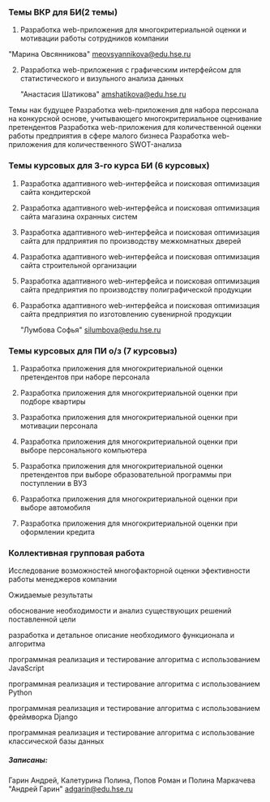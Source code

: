 ### Темы ВКР для БИ(2 темы)

1. Разработка web-приложения  для многокритериальной оценки и мотивации работы сотрудников компании

"Марина Овсянникова" <meovsyannikova@edu.hse.ru>


2. Разработка web-приложения с графическим интерфейсом для статистического и визульного анализа данных

   "Анастасия Шатикова" <amshatikova@edu.hse.ru>



Темы нак будущее
Разработка web-приложения для набора персонала на конкурсной основе, учитывающего многокритериальное оценивание претендентов
Разработка web-приложения для количественной оценки работы предприятия в сфере малого бизнеса
Разработка web-приложения для  количественного SWOT-анализа


### Темы курсовых для 3-го курса БИ (6 курсовых)
1. Разработка адаптивного web-интерфейса  и поисковая оптимизация  сайта  кондитерской

 
2. Разработка адаптивного  web-интерфейса  и поисковая оптимизация сайта магазина  охранных систем

 
3. Разработка адаптивного  web-интерфейса  и поисковая оптимизация сайта для прдприятия по производству межкомнатных дверей


4. Разработка адаптивного  web-интерфейса  и поисковая оптимизация  сайта строительной организации

   
5. Разработка адаптивного  web-интерфейса  и поисковая оптимизация  сайта предприятия по производству полиграфической продукции

 
6. Разработка адаптивного  web-интерфейса  и поисковая оптимизация  сайта предприятия по изготовлению сувенирной продукции

    "Лумбова Софья" <silumbova@edu.hse.ru>

   


### Темы курсовых для ПИ  о/з (7 курсовыз)

1. Разработка приложения для многокритериальной оценки претендентов при наборе персонала


2. Разработка приложения для многокритериальной оценки при подборе квартиры 


3. Разработка приложения для многокритериальной оценки при мотивации персонала


4. Разработка приложения для многокритериальной оценки при выборе персонального компьютера


5. Разработка приложения для многокритериальной оценки претендентов при  выборе образовательной программы при поступлении в ВУЗ


6. Разработка приложения для многокритериальной оценки при выборе автомобиля


7. Разработка приложения для многокритериальной оценки при оформлении кредита

### Коллективная групповая работа

Исследование возможностей многофакторной оценки эфективности работы менеджеров компании

Ожидаемые результаты

обоснование необходимости и анализ существующих решений поставленной цели

разработка и детальное описание необходимого функционала и алгоритма

программная реализация и тестирование алгоритма с использованием JavaScript

программная реализация и тестирование алгоритма с использованием Python

программная реализация и тестирование алгоритма с использованием фреймворка Django

программная реализация и тестирование алгоритма с использование классической базы данных


##### Записаны:
Гарин Андрей, Калетурина Полина, Попов Роман и Полина Маркачева
"Андрей Гарин" <adgarin@edu.hse.ru>
